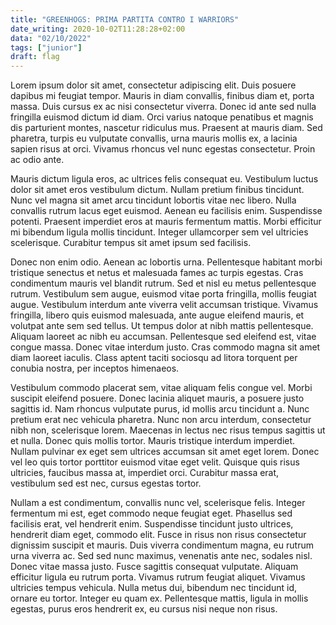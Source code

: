 ```yaml
---
title: "GREENHOGS: PRIMA PARTITA CONTRO I WARRIORS"
date_writing: 2020-10-02T11:28:28+02:00
data: "02/10/2022"
tags: ["junior"]
draft: flag
---
```


Lorem ipsum dolor sit amet, consectetur adipiscing elit. Duis posuere dapibus mi feugiat tempor. Mauris in diam convallis, finibus diam et, porta massa. Duis cursus ex ac nisi consectetur viverra. Donec id ante sed nulla fringilla euismod dictum id diam. Orci varius natoque penatibus et magnis dis parturient montes, nascetur ridiculus mus. Praesent at mauris diam. Sed pharetra, turpis eu vulputate convallis, urna mauris mollis ex, a lacinia sapien risus at orci. Vivamus rhoncus vel nunc egestas consectetur. Proin ac odio ante.  

Mauris dictum ligula eros, ac ultrices felis consequat eu. Vestibulum luctus dolor sit amet eros vestibulum dictum. Nullam pretium finibus tincidunt. Nunc vel magna sit amet arcu tincidunt lobortis vitae nec libero. Nulla convallis rutrum lacus eget euismod. Aenean eu facilisis enim. Suspendisse potenti. Praesent imperdiet eros at mauris fermentum mattis. Morbi efficitur mi bibendum ligula mollis tincidunt. Integer ullamcorper sem vel ultricies scelerisque. Curabitur tempus sit amet ipsum sed facilisis.  

Donec non enim odio. Aenean ac lobortis urna. Pellentesque habitant morbi tristique senectus et netus et malesuada fames ac turpis egestas. Cras condimentum mauris vel blandit rutrum. Sed et nisl eu metus pellentesque rutrum. Vestibulum sem augue, euismod vitae porta fringilla, mollis feugiat augue. Vestibulum interdum ante viverra velit accumsan tristique. Vivamus fringilla, libero quis euismod malesuada, ante augue eleifend mauris, et volutpat ante sem sed tellus. Ut tempus dolor at nibh mattis pellentesque. Aliquam laoreet ac nibh eu accumsan. Pellentesque sed eleifend est, vitae congue massa. Donec vitae interdum justo. Cras commodo magna sit amet diam laoreet iaculis. Class aptent taciti sociosqu ad litora torquent per conubia nostra, per inceptos himenaeos.  

Vestibulum commodo placerat sem, vitae aliquam felis congue vel. Morbi suscipit eleifend posuere. Donec lacinia aliquet mauris, a posuere justo sagittis id. Nam rhoncus vulputate purus, id mollis arcu tincidunt a. Nunc pretium erat nec vehicula pharetra. Nunc non arcu interdum, consectetur nibh non, scelerisque lorem. Maecenas in lectus nec risus tempus sagittis ut et nulla. Donec quis mollis tortor. Mauris tristique interdum imperdiet. Nullam pulvinar ex eget sem ultrices accumsan sit amet eget lorem. Donec vel leo quis tortor porttitor euismod vitae eget velit. Quisque quis risus ultricies, faucibus massa at, imperdiet orci. Curabitur massa erat, vestibulum sed est nec, cursus egestas tortor.  

Nullam a est condimentum, convallis nunc vel, scelerisque felis. Integer fermentum mi est, eget commodo neque feugiat eget. Phasellus sed facilisis erat, vel hendrerit enim. Suspendisse tincidunt justo ultrices, hendrerit diam eget, commodo elit. Fusce in risus non risus consectetur dignissim suscipit et mauris. Duis viverra condimentum magna, eu rutrum urna viverra ac. Sed sed nunc maximus, venenatis ante nec, sodales nisl. Donec vitae massa justo. Fusce sagittis consequat vulputate. Aliquam efficitur ligula eu rutrum porta. Vivamus rutrum feugiat aliquet. Vivamus ultricies tempus vehicula. Nulla metus dui, bibendum nec tincidunt id, ornare eu tortor. Integer eu quam ex. Pellentesque mattis, ligula in mollis egestas, purus eros hendrerit ex, eu cursus nisi neque non risus.  
  

  